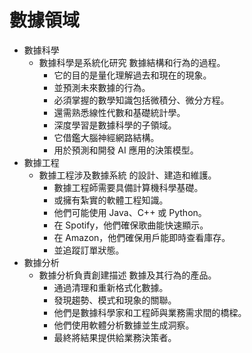 # 數據領域
- 數據科學
  - 數據科學是系統化研究
    數據結構和行為的過程。
    - 它的目的是量化理解過去和現在的現象。  
    - 並預測未來數據的行為。  
    - 必須掌握的數學知識包括微積分、微分方程。  
    - 還需熟悉線性代數和基礎統計學。  
    - 深度學習是數據科學的子領域。  
    - 它借鑑大腦神經網路結構。  
    - 用於預測和開發 AI 應用的決策模型。  
- 數據工程
  - 數據工程涉及數據系統
    的設計、建造和維護。  
    - 數據工程師需要具備計算機科學基礎。  
    - 或擁有紮實的軟體工程知識。  
    - 他們可能使用 Java、C++ 或 Python。  
    - 在 Spotify，他們確保歌曲能快速顯示。  
    - 在 Amazon，他們確保用戶能即時查看庫存。  
    - 並追蹤訂單狀態。  
- 數據分析
  - 數據分析負責創建描述
    數據及其行為的產品。  
    - 通過清理和重新格式化數據。  
    - 發現趨勢、模式和現象的關聯。  
    - 他們是數據科學家和工程師與業務需求間的橋樑。  
    - 他們使用軟體分析數據並生成洞察。  
    - 最終將結果提供給業務決策者。  